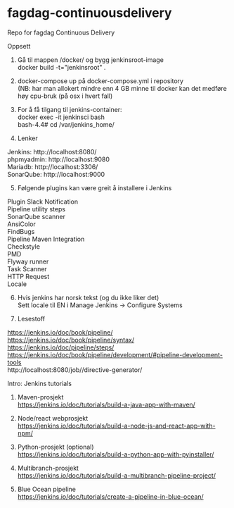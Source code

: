# fagdag-continuousdelivery
Repo for fagdag Continuous Delivery

Oppsett

1) Gå til mappen /docker/ og bygg jenkinsroot-image  
docker build -t="jenkinsroot" .  

2) docker-compose up på docker-compose.yml i repository  
(NB: har man allokert mindre enn 4 GB minne til docker kan det medføre høy cpu-bruk (på osx i hvert fall)  

3) For å få tilgang til jenkins-container:  
docker exec -it jenkinsci bash  
bash-4.4# cd /var/jenkins_home/  

4) Lenker

Jenkins: http://localhost:8080/  
phpmyadmin: http://localhost:9080  
Mariadb: http://localhost:3306/  
SonarQube: http://localhost:9000

5) Følgende plugins kan være greit å installere i Jenkins

Plugin Slack Notification  
Pipeline utility steps  
SonarQube scanner  
AnsiColor  
FindBugs  
Pipeline Maven Integration  
Checkstyle  
PMD  
Flyway runner  
Task Scanner  
HTTP Request  
Locale  

6) Hvis jenkins har norsk tekst (og du ikke liker det)  
Sett locale til EN i Manage Jenkins -> Configure Systems  

7) Lesestoff  

https://jenkins.io/doc/book/pipeline/  
https://jenkins.io/doc/book/pipeline/syntax/  
https://jenkins.io/doc/pipeline/steps/  
https://jenkins.io/doc/book/pipeline/development/#pipeline-development-tools  
http://localhost:8080/job/<jobbnavn>/directive-generator/  




Intro: Jenkins tutorials

1) Maven-prosjekt  
https://jenkins.io/doc/tutorials/build-a-java-app-with-maven/  

2) Node/react webprosjekt  
https://jenkins.io/doc/tutorials/build-a-node-js-and-react-app-with-npm/  

3) Python-prosjekt (optional)  
https://jenkins.io/doc/tutorials/build-a-python-app-with-pyinstaller/  

4) Multibranch-prosjekt  
https://jenkins.io/doc/tutorials/build-a-multibranch-pipeline-project/  

5) Blue Ocean pipeline  
https://jenkins.io/doc/tutorials/create-a-pipeline-in-blue-ocean/  
